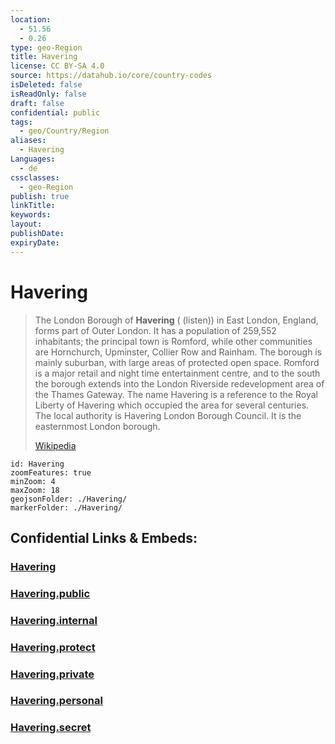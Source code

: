 ```yaml
---
location:
  - 51.56
  - 0.26
type: geo-Region
title: Havering
license: CC BY-SA 4.0
source: https://datahub.io/core/country-codes
isDeleted: false
isReadOnly: false
draft: false
confidential: public
tags:
  - geo/Country/Region
aliases:
  - Havering
Languages:
  - de
cssclasses:
  - geo-Region
publish: true
linkTitle:
keywords:
layout:
publishDate:
expiryDate:
---
```


# Havering

> The London Borough of **Havering** ( (listen)) in East London, England, forms part of Outer London. It has a population of 259,552 inhabitants; the principal town is Romford, while other communities are Hornchurch, Upminster, Collier Row and Rainham. The borough is mainly suburban, with large areas of protected open space. Romford is a major retail and night time entertainment centre, and to the south the borough extends into the London Riverside redevelopment area of the Thames Gateway. The name Havering is a reference to the Royal Liberty of Havering which occupied the area for several centuries. The local authority is Havering London Borough Council. It is the easternmost London borough.
>
> [Wikipedia](https://en.wikipedia.org/wiki/London%20Borough%20of%20Havering)


```leaflet
id: Havering
zoomFeatures: true 
minZoom: 4 
maxZoom: 18
geojsonFolder: ./Havering/
markerFolder: ./Havering/
```


## Confidential Links & Embeds: 

### [Havering](/_Standards/Earth/Continent/Europe/Europe~North/UK/England/Regions~England/London,Greater/cities~GreaterLondon/Havering.md) 

### [Havering.public](/_public/Earth/Continent/Europe/Europe~North/UK/England/Regions~England/London,Greater/cities~GreaterLondon/Havering.public.md) 

### [Havering.internal](/_internal/Earth/Continent/Europe/Europe~North/UK/England/Regions~England/London,Greater/cities~GreaterLondon/Havering.internal.md) 

### [Havering.protect](/_protect/Earth/Continent/Europe/Europe~North/UK/England/Regions~England/London,Greater/cities~GreaterLondon/Havering.protect.md) 

### [Havering.private](/_private/Earth/Continent/Europe/Europe~North/UK/England/Regions~England/London,Greater/cities~GreaterLondon/Havering.private.md) 

### [Havering.personal](/_personal/Earth/Continent/Europe/Europe~North/UK/England/Regions~England/London,Greater/cities~GreaterLondon/Havering.personal.md) 

### [Havering.secret](/_secret/Earth/Continent/Europe/Europe~North/UK/England/Regions~England/London,Greater/cities~GreaterLondon/Havering.secret.md)

